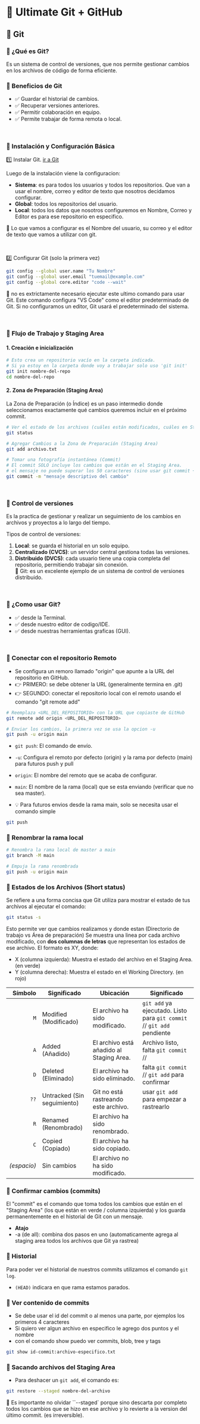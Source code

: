 # 🚀 Ultimate Git + GitHub

## 📌 Git

### 📍 ¿Qué es Git?
Es un sistema de control de versiones, que nos permite gestionar cambios en los archivos de código de forma eficiente.

### 📍 Beneficios de Git
* ✅ Guardar el historial de cambios.
* ✅ Recuperar versiones anteriores.
* ✅ Permitir colaboración en equipo.
* ✅ Permite trabajar de forma remota o local.

<br>

### 🔧 Instalación y Configuración Básica
1️⃣ Instalar Git. [ir a Git](https://git-scm.com/)

Luego de la instalación viene la configuracion:
- **Sistema**: es para todos los usuarios y todos los repositorios. Que van a usar el nombre, correo y editor de texto que nosotros decidamos configurar.
- **Global**: todos los repositorios del usuario.
- **Local**: todos los datos que nosotros configuremos en Nombre, Correo y Editor es para ese repositorio en especifico.

📢 Lo que vamos a configurar es el Nombre del usuario, su correo y el editor de texto que vamos a utilizar con git.

<br>

2️⃣ Configurar Git (solo la primera vez)
```bash
git config --global user.name "Tu Nombre"
git config --global user.email "tuemail@example.com"
git config --global core.editor "code --wait"
```
📢 no es extrictamente necesario ejecutar este ultimo comando para usar Git. Este comando configura "VS Code" como el editor predeterminado de Git. Si no configuramos un editor, Git usará el predeterminado del sistema.

<br>

### 📂 Flujo de Trabajo y Staging Area

#### 1. Creación e inicialización

```bash
# Esto crea un repositorio vacío en la carpeta indicada.
# Si ya estoy en la carpeta donde voy a trabajar solo uso 'git init'
git init nombre-del-repo
cd nombre-del-repo
```

#### 2. Zona de Preparación (Staging Area)

La Zona de Preparación (o Índice) es un paso intermedio donde seleccionamos exactamente qué cambios queremos incluir en el próximo commit.

```bash
# Ver el estado de los archivos (cuáles están modificados, cuáles en Staging).
git status

# Agregar Cambios a la Zona de Preparación (Staging Area)
git add archivo.txt

# Tomar una fotografía instantánea (Commit)
# El commit SOLO incluye los cambios que están en el Staging Area.
# el mensaje no puede superar los 50 caracteres (sino usar git commit + enter y agregar descripcion desde la tercera linea)
git commit -m "mensaje descriptivo del cambio"
```

<br>

### 📍 Control de versiones
Es la practica de gestionar y realizar un seguimiento de los cambios en archivos y proyectos a lo largo del tiempo.

Tipos de control de versiones:
1) **Local**: se guarda el historial en un solo equipo.
2) **Centralizado (CVCS)**: un servidor central gestiona todas las versiones.
3) **Distribuido (DVCS)**: cada usuario tiene una copia completa del repositorio, permitiendo trabajar sin conexión. <br>
📢 Git: es un excelente ejemplo de un sistema de control de versiones distribuido.

<br>

### 📍 ¿Como usar Git?

- ✅ desde la Terminal.
- ✅ desde nuestro editor de codigo/IDE.
- ✅ desde nuestras herramientas graficas (GUI).

<br>

### 📍 Conectar con el repositorio Remoto

- Se configura un remoro llamado "origin" que apunte a la URL del repositorio en GitHub.
- 👉 PRIMERO: se debe obtener la URL (generalmente termina en .git)
- 👉 SEGUNDO: conectar el repositorio local con el remoto usando el comando "git remote add"

```bash
# Reemplaza <URL_DEL_REPOSITORIO> con la URL que copiaste de GitHub
git remote add origin <URL_DEL_REPOSITORIO>

# Enviar los cambios, la primera vez se usa la opcion -u
git push -u origin main
```

- `git push`: El comando de envío.
- `-u`: Configura el remoto por defecto (origin) y la rama por defecto (main) para futuros push y pull
- `origin`: El nombre del remoto que se acaba de configurar.
- `main`: El nombre de la rama (local) que se esta enviando (verificar que no sea master).

- 💡 Para futuros envios desde la rama main, solo se necesita usar el comando simple

```bash
git push
```

### 📍 Renombrar la rama local

```bash
# Renombra la rama local de master a main
git branch -M main

# Empuja la rama renombrada
git push -u origin main
```

### 📍 Estados de los Archivos (Short status)

Se refiere a una forma concisa que Git utiliza para mostrar el estado de tus archivos al ejecutar el comando:

```bash
git status -s
```

Esto permite ver que cambios realizamos y donde estan (Directorio de trabajo vs Área de preparación)
Se muestra una linea por cada archivo modificado, con **dos columnas de letras** que representan los estados de ese archivo.
El formato es XY, donde:
- X (columna izquierda): Muestra el estado del archivo en el Staging Area. (en verde)
- Y (columna derecha): Muestra el estado en el Working Directory. (en rojo)


| Símbolo | Significado               | Ubicación                                      | Significado                                    |
|--------:|---------------------------|------------------------------------------------|------------------------------------------------|
| `M`     | Modified (Modificado)     | El archivo ha sido modificado.                | `git add` ya ejecutado. Listo para `git commit` // `git add` pendiente
| `A`     | Added (Añadido)           | El archivo está añadido al Staging Area.      | Archivo listo, falta `git commit` //
| `D`     | Deleted (Eliminado)       | El archivo ha sido eliminado.                 | falta `git commit` // `git add` para confirmar
| `??`    | Untracked (Sin seguimiento)| Git no está rastreando este archivo.          | usar `git add` para empezar a rastrearlo
| `R`     | Renamed (Renombrado)      | El archivo ha sido renombrado.                |
| `C`     | Copied (Copiado)          | El archivo ha sido copiado.                   |
| _(espacio)_ | Sin cambios           | El archivo no ha sido modificado.             |


### 📍 Confirmar cambios (commits)

El "commit" es el comando que toma todos los cambios que están en el "Staging Area" (los que están en verde / columna izquierda) y los guarda permanentemente en el historial de Git con un mensaje.

- **Atajo**
- -a (de all): combina dos pasos en uno (automaticamente agrega al staging area todos los archivos que Git ya rastrea)


### 📍 Historial

Para poder ver el historial de nuestros commits utilizamos el comando `git log`.
- `(HEAD)` indicara en que rama estamos parados.

### 📍 Ver contenido de commits

- Se debe usar el id del commit o al menos una parte, por ejemplos los primeros 4 caracteres
- Si quiero ver algun archivo en especifico le agrego dos puntos y el nombre
- con el comando show puedo ver commits, blob, tree y tags

```bash
git show id-commit:archivo-especifico.txt
```

### 📍 Sacando archivos del Staging Area

- Para deshacer un `git add`, el comando es:

```bash
git restore --staged nombre-del-archivo
```

📢 Es importante no olvidar ``--staged` porque sino descarta por completo todos los cambios que se hizo en ese archivo y lo revierte a la version del último commit. (es irreversible).

